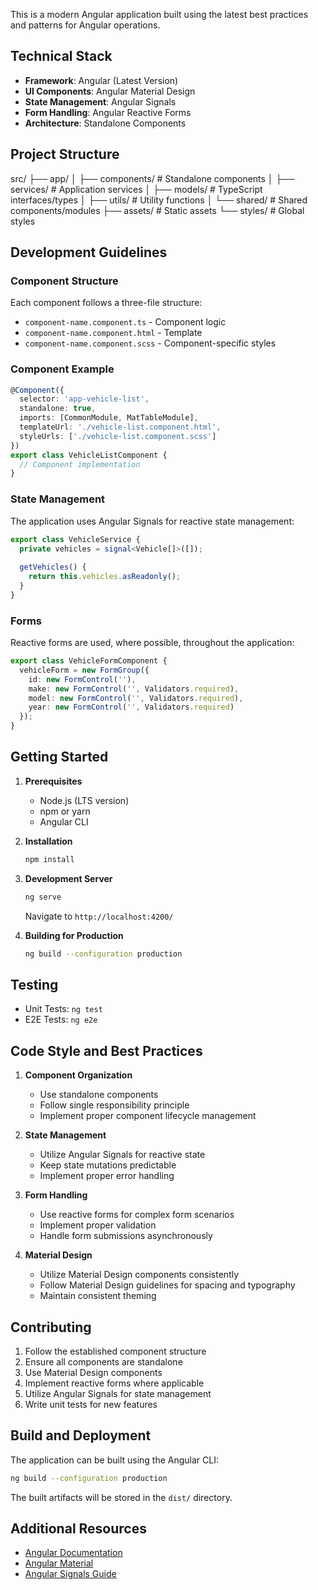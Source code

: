 This is a modern Angular application built using the latest best practices and patterns for Angular operations.


## Technical Stack

- **Framework**: Angular (Latest Version)
- **UI Components**: Angular Material Design
- **State Management**: Angular Signals
- **Form Handling**: Angular Reactive Forms
- **Architecture**: Standalone Components


## Project Structure
src/
├── app/
│ ├── components/ # Standalone components
│ ├── services/ # Application services
│ ├── models/ # TypeScript interfaces/types
│ ├── utils/ # Utility functions
│ └── shared/ # Shared components/modules
├── assets/ # Static assets
└── styles/ # Global styles
## Development Guidelines


### Component Structure
Each component follows a three-file structure:
- `component-name.component.ts` - Component logic
- `component-name.component.html` - Template
- `component-name.component.scss` - Component-specific styles


### Component Example
```typescript
@Component({
  selector: 'app-vehicle-list',
  standalone: true,
  imports: [CommonModule, MatTableModule],
  templateUrl: './vehicle-list.component.html',
  styleUrls: ['./vehicle-list.component.scss']
})
export class VehicleListComponent {
  // Component implementation
}
```


### State Management
The application uses Angular Signals for reactive state management:

```typescript
export class VehicleService {
  private vehicles = signal<Vehicle[]>([]);
  
  getVehicles() {
    return this.vehicles.asReadonly();
  }
}
```


### Forms
Reactive forms are used, where possible, throughout the application:

```typescript
export class VehicleFormComponent {
  vehicleForm = new FormGroup({
    id: new FormControl(''),
    make: new FormControl('', Validators.required),
    model: new FormControl('', Validators.required),
    year: new FormControl('', Validators.required)
  });
}
```

## Getting Started

1. **Prerequisites**
   - Node.js (LTS version)
   - npm or yarn
   - Angular CLI

2. **Installation**
   ```bash
   npm install
   ```

3. **Development Server**
   ```bash
   ng serve
   ```
   Navigate to `http://localhost:4200/`

4. **Building for Production**
   ```bash
   ng build --configuration production
   ```


## Testing

- Unit Tests: `ng test`
- E2E Tests: `ng e2e`


## Code Style and Best Practices

1. **Component Organization**
   - Use standalone components
   - Follow single responsibility principle
   - Implement proper component lifecycle management

2. **State Management**
   - Utilize Angular Signals for reactive state
   - Keep state mutations predictable
   - Implement proper error handling

3. **Form Handling**
   - Use reactive forms for complex form scenarios
   - Implement proper validation
   - Handle form submissions asynchronously

4. **Material Design**
   - Utilize Material Design components consistently
   - Follow Material Design guidelines for spacing and typography
   - Maintain consistent theming


## Contributing

1. Follow the established component structure
2. Ensure all components are standalone
3. Use Material Design components
4. Implement reactive forms where applicable
5. Utilize Angular Signals for state management
6. Write unit tests for new features


## Build and Deployment

The application can be built using the Angular CLI:

```bash
ng build --configuration production
```

The built artifacts will be stored in the `dist/` directory.


## Additional Resources

- [Angular Documentation](https://angular.io/docs)
- [Angular Material](https://material.angular.io/)
- [Angular Signals Guide](https://angular.io/guide/signals)


